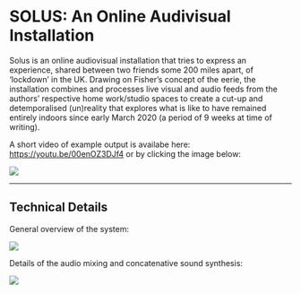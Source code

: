 # SOLUS: An Online Audivisual Installation

Solus is an online audiovisual installation that tries to express an experience, shared between two friends some 200 miles apart, of ‘lockdown’ in the UK. Drawing on Fisher’s concept of the eerie, the installation combines and processes live visual and audio feeds from the authors’ respective home work/studio spaces to create a cut-up and detemporalised (un)reality that explores what is like to have remained entirely indoors since early March 2020 (a period of 9 weeks at time of writing).

A short video of example output is availabe here: https://youtu.be/00enOZ3DJf4 or by clicking the image below:

[![](https://img.youtube.com/vi/00enOZ3DJf4/0.jpg)](https://youtu.be/00enOZ3DJf4)

------------

## Technical Details

General overview of the system:

![](https://github.com/matdwlv/solus/blob/master/site_diagram.png)

Details of the audio mixing and concatenative sound synthesis:

![](https://github.com/matdwlv/solus/blob/master/audio.png)
